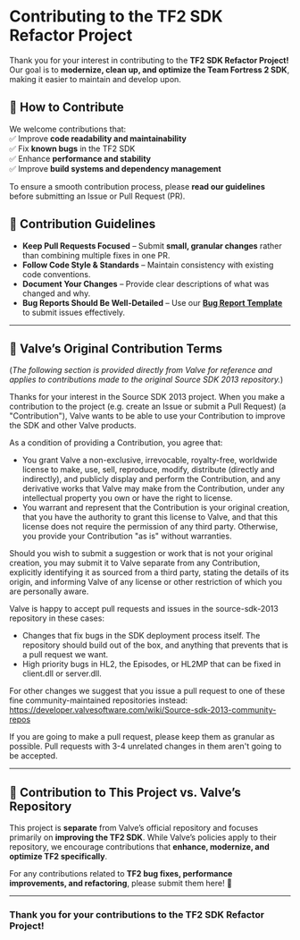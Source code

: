 # **Contributing to the TF2 SDK Refactor Project**

Thank you for your interest in contributing to the **TF2 SDK Refactor Project!** Our goal is to **modernize, clean up, and optimize the Team Fortress 2 SDK**, making it easier to maintain and develop upon.

## **🚀 How to Contribute**

We welcome contributions that:  
✅ Improve **code readability and maintainability**  
✅ Fix **known bugs** in the TF2 SDK  
✅ Enhance **performance and stability**  
✅ Improve **build systems and dependency management**

To ensure a smooth contribution process, please **read our guidelines** before submitting an Issue or Pull Request (PR).

## **📌 Contribution Guidelines**

- **Keep Pull Requests Focused** – Submit **small, granular changes** rather than combining multiple fixes in one PR.
- **Follow Code Style & Standards** – Maintain consistency with existing code conventions.
- **Document Your Changes** – Provide clear descriptions of what was changed and why.
- **Bug Reports Should Be Well-Detailed** – Use our **[Bug Report Template](https://github.com/DeWolfRobin/TF2CodeRefactor/issues)** to submit issues effectively.

---

## **📜 Valve’s Original Contribution Terms**

(_The following section is provided directly from Valve for reference and applies to contributions made to the original Source SDK 2013 repository._)

Thanks for your interest in the Source SDK 2013 project. When you make a
contribution to the project (e.g. create an Issue or submit a Pull Request)
(a "Contribution"), Valve wants to be able to use your Contribution to improve
the SDK and other Valve products.

As a condition of providing a Contribution, you agree that:

- You grant Valve a non-exclusive, irrevocable, royalty-free, worldwide license
  to make, use, sell, reproduce, modify, distribute (directly and indirectly),
  and publicly display and perform the Contribution, and any derivative works
  that Valve may make from the Contribution, under any intellectual property you
  own or have the right to license.
- You warrant and represent that the Contribution is your original creation,
  that you have the authority to grant this license to Valve, and that this
  license does not require the permission of any third party. Otherwise, you
  provide your Contribution "as is" without warranties.

Should you wish to submit a suggestion or work that is not your original
creation, you may submit it to Valve separate from any Contribution,
explicitly identifying it as sourced from a third party, stating the details
of its origin, and informing Valve of any license or other restriction of
which you are personally aware.

Valve is happy to accept pull requests and issues in the source-sdk-2013
repository in these cases:

- Changes that fix bugs in the SDK deployment process itself. The repository
  should build out of the box, and anything that prevents that is a pull
  request we want.
- High priority bugs in HL2, the Episodes, or HL2MP that can be fixed in
  client.dll or server.dll.

For other changes we suggest that you issue a pull request to one of these
fine community-maintained repositories instead:
https://developer.valvesoftware.com/wiki/Source-sdk-2013-community-repos

If you are going to make a pull request, please keep them as granular as
possible. Pull requests with 3-4 unrelated changes in them aren't going to
be accepted.

---

## **🔹 Contribution to This Project vs. Valve’s Repository**

This project is **separate** from Valve’s official repository and focuses primarily on **improving the TF2 SDK**. While Valve’s policies apply to their repository, we encourage contributions that **enhance, modernize, and optimize TF2 specifically**.

For any contributions related to **TF2 bug fixes, performance improvements, and refactoring**, please submit them here! 🚀

---

### **Thank you for your contributions to the TF2 SDK Refactor Project!**
